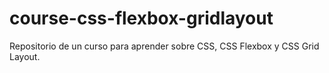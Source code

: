 # course-css-flexbox-gridlayout
Repositorio de un curso para aprender sobre CSS, CSS Flexbox y CSS Grid Layout.
